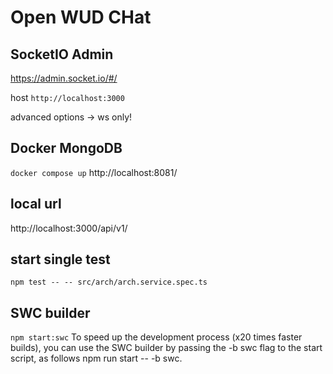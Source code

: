 # Open WUD CHat

## SocketIO Admin

https://admin.socket.io/#/

host `http://localhost:3000`

advanced options -> ws only!

## Docker MongoDB
`docker compose up`
http://localhost:8081/

## local url
http://localhost:3000/api/v1/

## start single test
`npm test -- -- src/arch/arch.service.spec.ts`

## SWC builder
`npm start:swc`
To speed up the development process (x20 times faster builds), you can use the SWC builder by passing the -b swc flag to the start script, as follows npm run start -- -b swc.
